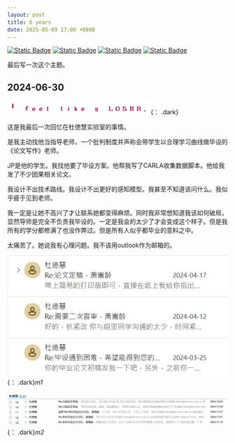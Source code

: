 ```yaml
---
layout: post
title: 6 years
date: 2025-05-09 17:00 +0800
---
```

[![Static Badge](https://img.shields.io/badge/%E6%80%9D%E6%94%BF-%E6%9C%B1%E8%8E%BA-55acee?logo=w3schools)](https://faculty.ecnu.edu.cn/_s43/zy2_11390/main.psp)
[![Static Badge](https://img.shields.io/badge/%E6%95%99%E5%8A%A1-%E7%AB%A0%E6%99%B4-55acee?logo=w3schools)](https://www.sei.ecnu.edu.cn/jfjxzrygwfg/list.htm)
[![Static Badge](https://img.shields.io/badge/%E6%95%99%E6%8E%88-%E6%9D%9C%E5%BE%B3%E6%85%A7-55acee)](https://faculty.ecnu.edu.cn/_s43/ddh/main.psp)
[![Static Badge](https://img.shields.io/badge/%E5%B7%A5%E7%A8%8B%E5%B8%88-%E5%BE%90%E5%88%9A-55acee)](https://faculty.ecnu.edu.cn/_s43/xg2/main.psp)

<p style="color: #1b1b1e;"> </p>

最后写一次这个主题。

## 2024-06-30

![/assets/dia.gif](/assets/dia.gif){： .dark}

<p style="color: #1b1b1e;">这是我最后一次回忆在杜徳慧实验室的事情。</p>

<p style="color: #1b1b1e;">是我主动找他当指导老师，一个批判制度并声称会带学生以合理学习曲线做毕设的《论文写作》老师。</p>

<p style="color: #1b1b1e;">JP是他的学生。我找他要了毕设方案。他帮我写了CARLA收集数据脚本。他给我发了不少因果相关论文。 </p>

<p style="color: #1b1b1e;">我设计不出技术路线。我设计不出更好的感知模型。我甚至不知道该问什么。我似乎疲于见到老师。</p>

<p style="color: #1b1b1e;">我一定是让她不高兴了才让联系她都变得麻烦。同时我非常想知道我该如何破局，显然导师是完全不负责我毕设的。一定是我会的太少了才会变成这个样子。但是我所有的学分都修满了也没作弊过。但是所有人似乎都毕业的意料之中。</p>

<p style="color: #1b1b1e;">太痛苦了。她说我有心理问题。我不该用outlook作为邮箱的。</p>

![m1](/assets/m1.png){： .dark}_m1_

![m2](/assets/m2.png){： .dark}_m2_
